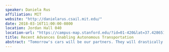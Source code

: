 ```yaml
---
speaker: Daniela Rus
affiliation: MIT
website: "http://danielarus.csail.mit.edu/"
date: 2018-03-16T11:00:00-0800
location: Jordan Hall 040
location-url: "https://campus-map.stanford.edu/?id=01-420&lat=37.42865133749201&lng=-122.17121865473717&zoom=17"
title: Recent Advances Enabling Autonomous Transportation
abstract: "Tomorrow's cars will be our partners. They will drastically improve the safety and quality of the driving experience. They will fill in when our human senses fail us, helping us navigate icy roads and blind intersections, paying attention when we're tired, and even making our time in the car fun. However we are not there yet. Our broad objective is to develop the science and engineering of autonomy and its broad range of application in transportation, logistics, manufacturing, and exploration. In this talk I will discuss recent advances in autonomous vehicles and mobility as a service, powered by new algorithms for perception, planning, learning, and control. These algorithms (i) understand the behavior of other agents, (ii) devise controllers for safe interactions, (iii) generate provably-safe trajectories that get the vehicle through cluttered environments in a natural manner, while guaranteeing safety, and (iv) optimize the allocation of customers to vehicles to optimize a multi-vehicle transportation system."
---
```

